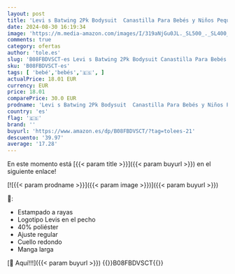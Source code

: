 ```yaml
---
layout: post
title: 'Levi s Batwing 2Pk Bodysuit  Canastilla Para Bebés y Niños Pequeños Unisex bebé  Gris  Gris Brezo   0-6 meses'
date: 2024-08-30 16:19:34
image: 'https://m.media-amazon.com/images/I/319aNjGu0JL._SL500_._SL400_.jpg'
comments: true
category: ofertas
author: 'tole.es'
slug: 'B08FBDVSCT-es Levi s Batwing 2Pk Bodysuit Canastilla Para Bebés y Niños...'
sku: 'B08FBDVSCT-es'
tags: [ 'bebé','bebés','🇪🇸', ]
actualPrice: 18.01 EUR
currency: EUR
price: 18.01
comparePrice: 30.0 EUR
prodname: 'Levi s Batwing 2Pk Bodysuit  Canastilla Para Bebés y Niños Pequeños Unisex bebé  Gris  Gris Brezo   0-6 meses'
country: 'es'
flag: '🇪🇸'
brand: ''
buyurl: 'https://www.amazon.es/dp/B08FBDVSCT/?tag=tolees-21'
descuento: '39.97'
average: '17.28'
---
```


En este momento está [{{< param title >}}]({{< param buyurl >}}) en el siguiente enlace!

[![{{< param prodname >}}]({{< param image >}})]({{< param buyurl >}})

🔎:

- Estampado a rayas
- Logotipo Levis en el pecho
- 40% poliéster
- Ajuste regular
- Cuello redondo
- Manga larga

[🛒 Aquí!!!]({{< param buyurl >}})
{{<world>}}B08FBDVSCT{{</world>}}
